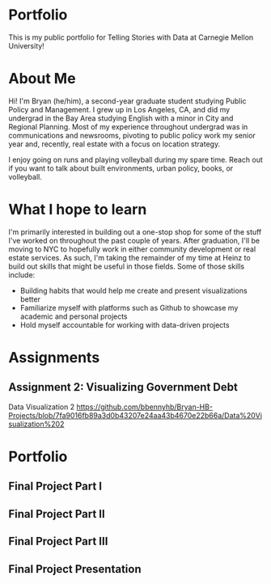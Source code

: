  
# Portfolio
This is my public portfolio for Telling Stories with Data at Carnegie Mellon University! 

# About Me
Hi! I'm Bryan (he/him), a second-year graduate student studying Public Policy and Management. I grew up in Los Angeles, CA, and did my undergrad in the Bay Area studying English with a minor in City and Regional Planning. Most of my experience throughout undergrad was in communications and newsrooms, pivoting to public policy work my senior year and, recently, real estate with a focus on location strategy.

I enjoy going on runs and playing volleyball during my spare time. Reach out if you want to talk about built environments, urban policy, books, or volleyball. 

# What I hope to learn
I'm primarily interested in building out a one-stop shop for some of the stuff I've worked on throughout the past couple of years. After graduation, I'll be moving to NYC to hopefully work in either community development or real estate services. As such, I'm taking the remainder of my time at Heinz to build out skills that might be useful in those fields. Some of those skills include:


- Building habits that would help me create and present visualizations better
- Familiarize myself with platforms such as Github to showcase my academic and personal projects
- Hold myself accountable for working with data-driven projects


# Assignments
## Assignment 2: Visualizing Government Debt
Data Visualization 2 https://github.com/bbennyhb/Bryan-HB-Projects/blob/7fa9016fb89a3d0b43207e24aa43b4670e22b66a/Data%20Visualization%202

# Portfolio
## Final Project Part I
## Final Project Part II
## Final Project Part III
## Final Project Presentation




